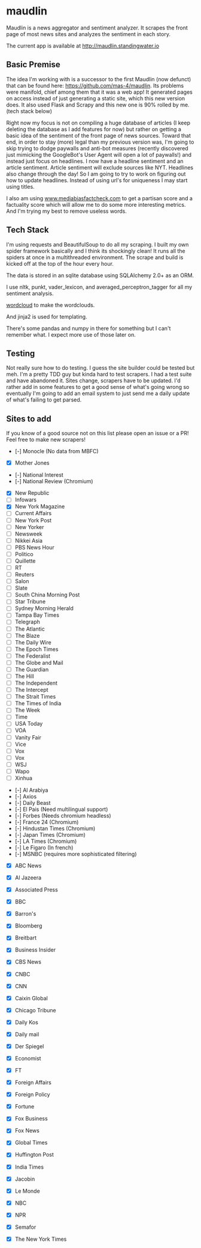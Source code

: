 # maudlin

Maudlin is a news aggregator and sentiment analyzer. It scrapes the front page of most news sites and analyzes the
sentiment in each story.

The current app is available at http://maudlin.standingwater.io

## Basic Premise

The idea I'm working with is a successor to the first Maudlin (now defunct) that can be found here: https://github.com/mas-4/maudlin. Its problems were manifold, chief among them that it was a web app! It generated pages on access instead of just generating a static site, which this new version does. It also used Flask and Scrapy and this new one is 90% rolled by me. (tech stack below)

Right now my focus is not on compiling a huge database of articles (I keep deleting the database as I add features for now) but rather on getting a basic idea of the sentiment of the front page of news sources. Toward that end, in order to stay (more) legal than my previous version was, I'm going to skip trying to dodge paywalls and anti-bot measures (recently discovered just mimicking the GoogleBot's User Agent will open a lot of paywalls!) and instead just focus on headlines. I now have a headline sentiment and an article sentiment. Article sentiment will exclude sources like NYT. Headlines also change through the day! So I am going to try to work on figuring out how to update headlines. Instead of using url's for uniqueness I may start using titles.

I also am using www.mediabiasfactcheck.com to get a partisan score and a factuality score which will allow me to do some more interesting metrics. And I'm trying my best to remove useless words.

## Tech Stack

I'm using requests and BeautifulSoup to do all my scraping. I built my own spider framework basically and I think its shockingly clean! It runs all the spiders at once in a multithreaded environment. The scrape and build is kicked off at the top of the hour every hour.

The data is stored in an sqlite database using SQLAlchemy 2.0+ as an ORM.

I use nltk, punkt, vader_lexicon, and averaged_perceptron_tagger for all my sentiment analysis.

[wordcloud](https://pypi.org/project/wordcloud/) to make the wordclouds.

And jinja2 is used for templating.

There's some pandas and numpy in there for something but I can't remember what. I expect more use of those later on.

## Testing

Not really sure how to do testing. I guess the site builder could be tested but meh. I'm a pretty TDD guy but kinda hard to test scrapers. I had a test suite and have abandoned it. Sites change, scrapers have to be updated. I'd rather add in some features to get a good sense of what's going wrong so eventually I'm going to add an email system to just send me a daily update of what's failing to get parsed.

## Sites to add

If you know of a good source not on this list please open an issue or a PR! Feel free to make new scrapers!

- [-] Monocle (No data from MBFC)
- [X] Mother Jones
- [-] National Interest
- [-] National Review (Chromium)
- [X] New Republic
- [ ] Infowars
- [X] New York Magazine
- [ ] Current Affairs
- [ ] New York Post
- [ ] New Yorker
- [ ] Newsweek
- [ ] Nikkei Asia
- [ ] PBS News Hour
- [ ] Politico
- [ ] Quillette
- [ ] RT
- [ ] Reuters
- [ ] Salon
- [ ] Slate
- [ ] South China Morning Post
- [ ] Star Tribune
- [ ] Sydney Morning Herald
- [ ] Tampa Bay Times
- [ ] Telegraph
- [ ] The Atlantic
- [ ] The Blaze
- [ ] The Daily Wire
- [ ] The Epoch Times
- [ ] The Federalist
- [ ] The Globe and Mail
- [ ] The Guardian
- [ ] The Hill
- [ ] The Independent
- [ ] The Intercept
- [ ] The Strait Times
- [ ] The Times of India
- [ ] The Week
- [ ] Time
- [ ] USA Today
- [ ] VOA
- [ ] Vanity Fair
- [ ] Vice
- [ ] Vox
- [ ] Vox
- [ ] WSJ
- [ ] Wapo
- [ ] Xinhua
- [-] Al Arabiya
- [-] Axios
- [-] Daily Beast
- [-] El Pais (Need multilingual support)
- [-] Forbes (Needs chromium headless)
- [-] France 24 (Chromium)
- [-] Hindustan Times (Chromium)
- [-] Japan Times (Chromium)
- [-] LA Times (Chromium)
- [-] Le Figaro (In french)
- [-] MSNBC (requires more sophisticated filtering)
- [X] ABC News
- [X] Al Jazeera
- [X] Associated Press
- [X] BBC
- [X] Barron's
- [X] Bloomberg
- [X] Breitbart
- [X] Business Insider
- [X] CBS News
- [X] CNBC
- [X] CNN
- [X] Caixin Global
- [X] Chicago Tribune
- [X] Daily Kos
- [X] Daily mail
- [X] Der Spiegel
- [X] Economist
- [X] FT
- [X] Foreign Affairs
- [X] Foreign Policy
- [X] Fortune
- [X] Fox Business
- [X] Fox News
- [X] Global Times
- [X] Huffington Post
- [X] India Times
- [X] Jacobin
- [X] Le Monde
- [X] NBC
- [X] NPR
- [X] Semafor
- [X] The New York Times

